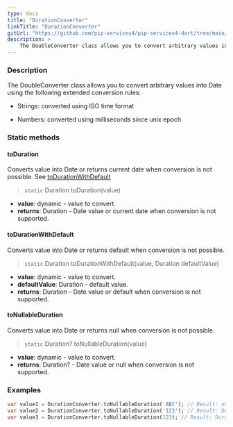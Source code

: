 ```yaml
---
type: docs
title: "DurationConverter"
linkTitle: "DurationConverter"
gitUrl: "https://github.com/pip-services4/pip-services4-dart/tree/main/pip-services4-commons-dart"
description: > 
    The DoubleConverter class allows you to convert arbitrary values into duration using extended conversion rules.
---
```


### Description

The DoubleConverter class allows you to convert arbitrary values into Date using the following extended conversion rules:

- Strings: converted using ISO time format

- Numbers: converted using milliseconds since unix epoch

### Static methods

#### toDuration
Converts value into Date or returns current date when conversion is not possible.
See [toDurationWithDefault](#todurationwithdefault)

> `static` Duration toDuration(value)

- **value**: dynamic - value to convert.
- **returns**: Duration - Date value or current date when conversion is not supported.

#### toDurationWithDefault
Converts value into Date or returns default when conversion is not possible.

> `static` Duration toDurationWithDefault(value, Duration defaultValue)

- **value**: dynamic - value to convert.
- **defaultValue**: Duration - default value.
- **returns**: Duration - Date value or default when conversion is not supported.

#### toNullableDuration
Converts value into Date or returns null when conversion is not possible.

> `static` Duration? toNullableDuration(value)

- **value**: dynamic - value to convert.
- **returns**: Duration? - Date value or null when conversion is not supported.

### Examples

```dart
var value1 = DurationConverter.toNullableDuration('ABC'); // Result: null
var value2 = DurationConverter.toNullableDuration('123'); // Result: Duration(milliseconds: 123)
var value3 = DurationConverter.toNullableDuration(123); // Result: Duration(milliseconds: 123)

```
